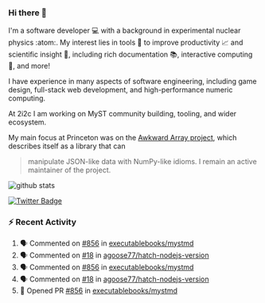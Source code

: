 ### Hi there 👋 

I'm a software developer 💻 with a background in experimental nuclear physics :atom:. My interest lies in tools :wrench: to improve productivity :chart_with_upwards_trend: and scientific insight :telescope:, including rich documentation 📚, interactive computing 🧮, and more! 

I have experience in many aspects of software engineering, including game design, full-stack web development, and high-performance numeric computing. 

At 2i2c I am working on MyST community building, tooling, and wider ecosystem. 

My main focus at Princeton was on the [Awkward Array project](awkward-array.org/), which describes itself as a library that can 
> manipulate JSON-like data with NumPy-like idioms. I remain an active maintainer of the project. 

![github stats](https://github-readme-stats.vercel.app/api?username=agoose77&show_icons=true&hide_rank=true&hide_title=true&bg_color=30,e76445,904e95&text_color=efe3ec&icon_color=efe3ec)
<!--
**agoose77/agoose77** is a ✨ _special_ ✨ repository because its `README.md` (this file) appears on your GitHub profile.

Here are some ideas to get you started:

- 🔭 I’m currently working on ...
- 🌱 I’m currently learning ...
- 👯 I’m looking to collaborate on ...
- 🤔 I’m looking for help with ...
- 💬 Ask me about ...
- 📫 How to reach me: ...
- 😄 Pronouns: ...
- ⚡ Fun fact: ...
-->

[![Twitter Badge](https://img.shields.io/twitter/follow/agoose77?style=flat-square&logo=Twitter&logoColor=white&color=cornflowerblue)](https://twitter.com/agoose77)

### :zap: Recent Activity

<!--START_SECTION:activity-->
1. 🗣 Commented on [#856](https://github.com/executablebooks/mystmd/pull/856#issuecomment-1895710489) in [executablebooks/mystmd](https://github.com/executablebooks/mystmd)
2. 🗣 Commented on [#18](https://github.com/agoose77/hatch-nodejs-version/pull/18#issuecomment-1895571934) in [agoose77/hatch-nodejs-version](https://github.com/agoose77/hatch-nodejs-version)
3. 🗣 Commented on [#856](https://github.com/executablebooks/mystmd/pull/856#issuecomment-1895561098) in [executablebooks/mystmd](https://github.com/executablebooks/mystmd)
4. 🗣 Commented on [#18](https://github.com/agoose77/hatch-nodejs-version/pull/18#issuecomment-1895398005) in [agoose77/hatch-nodejs-version](https://github.com/agoose77/hatch-nodejs-version)
5. 💪 Opened PR [#856](https://github.com/executablebooks/mystmd/pull/856) in [executablebooks/mystmd](https://github.com/executablebooks/mystmd)
<!--END_SECTION:activity-->
